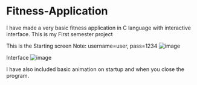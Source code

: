 # Fitness-Application
I have made a very basic  fitness application in C language with interactive interface. This is my First semester project

This is the Starting screen
Note: username=user, pass=1234
![image](https://user-images.githubusercontent.com/89134017/221234417-d0bb26bc-528e-4201-baae-1b867044d326.png)

Interface
![image](https://user-images.githubusercontent.com/89134017/221234564-561f296b-7cdf-4baa-a6fa-76686f1daadf.png)

I have also included basic animation on startup and when you close the program.
